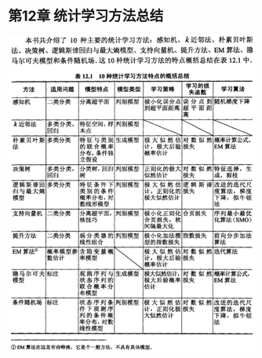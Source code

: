 # 第12章 统计学习方法总结

<img src="https://github.com/Peefy/StatisticalLearningMethod.Python/blob/master/src/chapter12/1.png"/>

